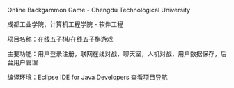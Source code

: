 Online Backgammon Game - Chengdu Technological University

成都工业学院，计算机工程学院 - 软件工程

项目名称：在线五子棋/在线五子棋游戏

主要功能：用户登录注册，联网在线对战，聊天室，人机对战，用户数据保存，后台用户管理

编译环境：Eclipse IDE for Java Developers
[查看项目导航](https://github.com/bzsome/mydata)
